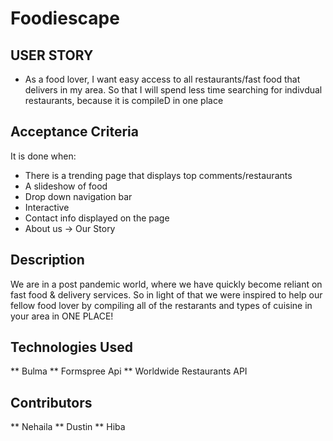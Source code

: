 # Foodiescape

## USER STORY

* As a food lover, I want easy access to all restaurants/fast food that delivers in my area. So that I will spend less time searching for indivdual restaurants, because it is compileD in one place

## Acceptance Criteria

It is done when:
* There is a trending page that displays top comments/restaurants
* A slideshow of food
* Drop down navigation bar
* Interactive
* Contact info displayed on the page
* About us -> Our Story

## Description
We are in a post pandemic world, where we have quickly become reliant on fast food & delivery services. So in light of that we were inspired to help our fellow food lover by compiling all of the restarants 
and types of cuisine in your area in ONE PLACE!

## Technologies Used
** Bulma
** Formspree Api
** Worldwide Restaurants API


## Contributors
** Nehaila
** Dustin
** Hiba
